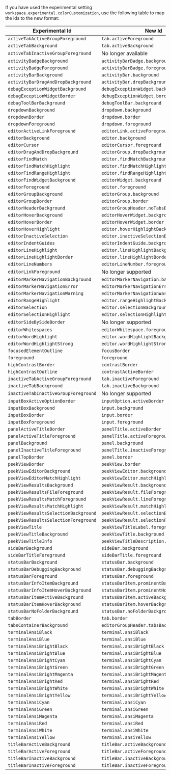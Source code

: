 If you have used the experimental setting `workspace.experimental.colorCustomization`, use the following table to map the ids to the new format:

| Experimental Id  | New Id |
| ------------- | ------------- |
| `activeTabActiveGroupForeground` | `tab.activeForeground` |
| `activeTabBackground` | `tab.activeBackground` |
| `activeTabInactiveGroupForeground` | No longer available |
| `activityBadgeBackground` | `activityBarBadge.background` |
| `activityBadgeForeground` | `activityBarBadge.foreground` |
| `activityBarBackground` | `activityBar.background` |
| `activityBarDragAndDropBackground` | `activityBar.dropBackground` |
| `debugExceptionWidgetBackground` | `debugExceptionWidget.background` |
| `debugExceptionWidgetBorder` | `debugExceptionWidget.border` |
| `debugToolBarBackground` | `debugToolBar.background` |
| `dropdownBackground` | `dropdown.background` |
| `dropdownBorder` | `dropdown.border` |
| `dropdownForeground` | `dropdown.foreground` |
| `editorActiveLinkForeground` | `editorLink.activeForeground` |
| `editorBackground` | `editor.background` |
| `editorCursor` | `editorCursor.foreground` |
| `editorDragAndDropBackground` | `editorGroup.dropBackground` |
| `editorFindMatch` | `editor.findMatchBackground` |
| `editorFindMatchHighlight` | `editor.findMatchHighlightBackground` |
| `editorFindRangeHighlight` | `editor.findRangeHighlightBackground` |
| `editorFindWidgetBackground` | `editorWidget.background` |
| `editorForeground` | `editor.foreground` |
| `editorGroupBackground` | `editorGroup.background` |
| `editorGroupBorder` | `editorGroup.border` |
| `editorHeaderBackground` | `editorGroupHeader.noTabsBackground` |
| `editorHoverBackground` | `editorHoverWidget.background` |
| `editorHoverBorder` | `editorHoverWidget.border` |
| `editorHoverHighlight` | `editor.hoverHighlightBackground` |
| `editorInactiveSelection` | `editor.inactiveSelectionBackground` |
| `editorIndentGuides` | `editorIndentGuide.background` |
| `editorLineHighlight` | `editor.lineHighlightBackground` |
| `editorLineHighlightBorder` | `editor.lineHighlightBorder` |
| `editorLineNumbers` | `editorLineNumber.foreground` |
| `editorLinkForeground` | No longer supported |
| `editorMarkerNavigationBackground` | `editorMarkerNavigation.background` |
| `editorMarkerNavigationError` | `editorMarkerNavigationError.background` |
| `editorMarkerNavigationWarning` | `editorMarkerNavigationWarning.background` |
| `editorRangeHighlight` | `editor.rangeHighlightBackground` |
| `editorSelection` | `editor.selectionBackground` |
| `editorSelectionHighlight` | `editor.selectionHighlightBackground` |
| `editorSideBySideBorder` | No longer supported |
| `editorWhitespaces` | `editorWhitespace.foreground` |
| `editorWordHighlight` | `editor.wordHighlightBackground` |
| `editorWordHighlightStrong` | `editor.wordHighlightStrongBackground` |
| `focusedElementOutline` | `focusBorder` |
| `foreground` | `foreground` |
| `highContrastBorder` | `contrastBorder` |
| `highContrastOutline` | `contrastActiveBorder` |
| `inactiveTabActiveGroupForeground` | `tab.inactiveForeground` |
| `inactiveTabBackground` | `tab.inactiveBackground` |
| `inactiveTabInactiveGroupForeground` | No longer supported |
| `inputBoxActiveOptionBorder` | `inputOption.activeBorder` |
| `inputBoxBackground` | `input.background` |
| `inputBoxBorder` | `input.border` |
| `inputBoxForeground` | `input.foreground` |
| `panelActiveTitleBorder` | `panelTitle.activeBorder` |
| `panelActiveTitleForeground` | `panelTitle.activeForeground` |
| `panelBackground` | `panel.background` |
| `panelInactiveTitleForeground` | `panelTitle.inactiveForeground` |
| `panelTopBorder` | `panel.border` |
| `peekViewBorder` | `peekView.border` |
| `peekViewEditorBackground` | `peekViewEditor.background` |
| `peekViewEditorMatchHighlight` | `peekViewEditor.matchHighlightBackground` |
| `peekViewResultsBackground` | `peekViewResult.background` |
| `peekViewResultsFileForeground` | `peekViewResult.fileForeground` |
| `peekViewResultsMatchForeground` | `peekViewResult.lineForeground` |
| `peekViewResultsMatchHighlight` | `peekViewResult.matchHighlightBackground` |
| `peekViewResultsSelectionBackground` | `peekViewResult.selectionBackground` |
| `peekViewResultsSelectionForeground` | `peekViewResult.selectionForeground` |
| `peekViewTitle` | `peekViewTitleLabel.foreground` |
| `peekViewTitleBackground` | `peekViewTitle.background` |
| `peekViewTitleInfo` | `peekViewTitleDescription.foreground` |
| `sideBarBackground` | `sideBar.background` |
| `sideBarTitleForeground` | `sideBarTitle.foreground` |
| `statusBarBackground` | `statusBar.background` |
| `statusBarDebuggingBackground` | `statusBar.debuggingBackground` |
| `statusBarForeground` | `statusBar.foreground` |
| `statusBarInfoItemBackground` | `statusBarItem.prominentBackground` |
| `statusBarInfoItemHoverBackground` | `statusBarItem.prominentHoverBackground` |
| `statusBarItemActiveBackground` | `statusBarItem.activeBackground` |
| `statusBarItemHoverBackground` | `statusBarItem.hoverBackground` |
| `statusBarNoFolderBackground` | `statusBar.noFolderBackground` |
| `tabBorder` | `tab.border` |
| `tabsContainerBackground` | `editorGroupHeader.tabsBackground` |
| `terminalAnsiBlack` | `terminal.ansiBlack` |
| `terminalAnsiBlue` | `terminal.ansiBlue` |
| `terminalAnsiBrightBlack` | `terminal.ansiBrightBlack` |
| `terminalAnsiBrightBlue` | `terminal.ansiBrightBlue` |
| `terminalAnsiBrightCyan` | `terminal.ansiBrightCyan` |
| `terminalAnsiBrightGreen` | `terminal.ansiBrightGreen` |
| `terminalAnsiBrightMagenta` | `terminal.ansiBrightMagenta` |
| `terminalAnsiBrightRed` | `terminal.ansiBrightRed` |
| `terminalAnsiBrightWhite` | `terminal.ansiBrightWhite` |
| `terminalAnsiBrightYellow` | `terminal.ansiBrightYellow` |
| `terminalAnsiCyan` | `terminal.ansiCyan` |
| `terminalAnsiGreen` | `terminal.ansiGreen` |
| `terminalAnsiMagenta` | `terminal.ansiMagenta` |
| `terminalAnsiRed` | `terminal.ansiRed` |
| `terminalAnsiWhite` | `terminal.ansiWhite` |
| `terminalAnsiYellow` | `terminal.ansiYellow` |
| `titleBarActiveBackground` | `titleBar.activeBackground` |
| `titleBarActiveForeground` | `titleBar.activeForeground` |
| `titleBarInactiveBackground` | `titleBar.inactiveBackground` |
| `titleBarInactiveForeground` | `titleBar.inactiveForeground` |
